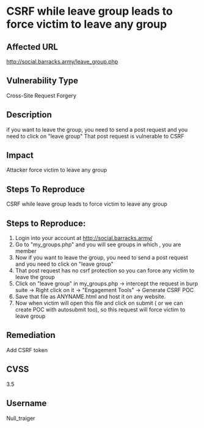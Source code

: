 # CSRF while leave group leads to force victim to leave any group

## Affected URL
http://social.barracks.army/leave_group.php

## Vulnerability Type
Cross-Site Request Forgery

## Description
if you want to leave the group, you need to send a post request and you need to click on "leave group" That post request is vulnerable to CSRF

## Impact
Attacker force victim to leave any group

## Steps To Reproduce
CSRF while leave group leads to force victim to leave any group

## Steps to Reproduce:
1. Login into your account at http://social.barracks.army/
2. Go to "my_groups.php" and you will see groups in which , you are member
3. Now if you want to leave the group, you need to send a post request and you need to click on "leave group"
4. That post request has no csrf protection so you can force any victim to leave the group
5. Click on "leave group" in my_groups.php -> intercept the request in burp suite -> Right click on it -> "Engagement Tools" -> Generate CSRF POC
6. Save that file as ANYNAME.html and host it on any website.
7. Now when victim will open this file and click on submit ( or we can create POC with autosubmit too), so this request will force victim to leave group

## Remediation
Add CSRF token

## CVSS
3.5

## Username
Null_traiger
